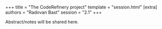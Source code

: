 +++
title = "The CodeRefinery project"
template = "session.html"
[extra]
authors = "Radovan Bast"
session = "2.1"
+++

Abstract/notes will be shared here.

